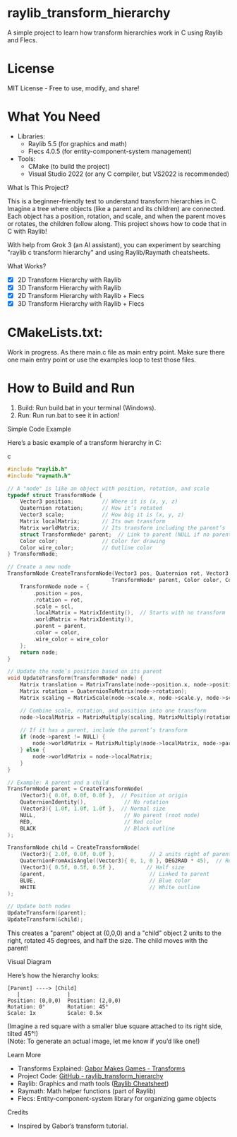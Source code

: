 # raylib_transform_hierarchy

A simple project to learn how transform hierarchies work in C using Raylib and Flecs.

# License

MIT License - Free to use, modify, and share!

# What You Need

- Libraries:
    - Raylib 5.5 (for graphics and math)
    - Flecs 4.0.5 (for entity-component-system management)
- Tools:
    - CMake (to build the project)
    - Visual Studio 2022 (or any C compiler, but VS2022 is recommended)

What Is This Project?

This is a beginner-friendly test to understand transform hierarchies in C. Imagine a tree where objects (like a parent and its children) are connected. Each object has a position, rotation, and scale, and when the parent moves or rotates, the children follow along. This project shows how to code that in C with Raylib!

With help from Grok 3 (an AI assistant), you can experiment by searching "raylib c transform hierarchy" and using Raylib/Raymath cheatsheets.

What Works?

- [x] 2D Transform Hierarchy with Raylib
- [x] 3D Transform Hierarchy with Raylib
- [x] 2D Transform Hierarchy with Raylib + Flecs
- [x] 3D Transform Hierarchy with Raylib + Flecs
    
# CMakeLists.txt:
 Work in progress. As there main.c file as main entry point. Make sure there one main entry point or use the examples loop to test those files.


# How to Build and Run

1. Build: Run build.bat in your terminal (Windows).
2. Run: Run run.bat to see it in action!
    

Simple Code Example

Here’s a basic example of a transform hierarchy in C:

c
```c
#include "raylib.h"
#include "raymath.h"

// A "node" is like an object with position, rotation, and scale
typedef struct TransformNode {
    Vector3 position;         // Where it is (x, y, z)
    Quaternion rotation;      // How it’s rotated
    Vector3 scale;            // How big it is (x, y, z)
    Matrix localMatrix;       // Its own transform
    Matrix worldMatrix;       // Its transform including the parent’s
    struct TransformNode* parent;  // Link to parent (NULL if no parent)
    Color color;              // Color for drawing
    Color wire_color;         // Outline color
} TransformNode;

// Create a new node
TransformNode CreateTransformNode(Vector3 pos, Quaternion rot, Vector3 scl, 
                                 TransformNode* parent, Color color, Color wire_color) {
    TransformNode node = {
        .position = pos,
        .rotation = rot,
        .scale = scl,
        .localMatrix = MatrixIdentity(),  // Starts with no transform
        .worldMatrix = MatrixIdentity(),
        .parent = parent,
        .color = color,
        .wire_color = wire_color
    };
    return node;
}

// Update the node’s position based on its parent
void UpdateTransform(TransformNode* node) {
    Matrix translation = MatrixTranslate(node->position.x, node->position.y, node->position.z);
    Matrix rotation = QuaternionToMatrix(node->rotation);
    Matrix scaling = MatrixScale(node->scale.x, node->scale.y, node->scale.z);

    // Combine scale, rotation, and position into one transform
    node->localMatrix = MatrixMultiply(scaling, MatrixMultiply(rotation, translation));
    
    // If it has a parent, include the parent’s transform
    if (node->parent != NULL) {
        node->worldMatrix = MatrixMultiply(node->localMatrix, node->parent->worldMatrix);
    } else {
        node->worldMatrix = node->localMatrix;
    }
}

// Example: A parent and a child
TransformNode parent = CreateTransformNode(
    (Vector3){ 0.0f, 0.0f, 0.0f },  // Position at origin
    QuaternionIdentity(),            // No rotation
    (Vector3){ 1.0f, 1.0f, 1.0f },  // Normal size
    NULL,                            // No parent (root node)
    RED,                             // Red color
    BLACK                            // Black outline
);

TransformNode child = CreateTransformNode(
    (Vector3){ 2.0f, 0.0f, 0.0f },           // 2 units right of parent
    QuaternionFromAxisAngle((Vector3){ 0, 1, 0 }, DEG2RAD * 45),  // Rotate 45°
    (Vector3){ 0.5f, 0.5f, 0.5f },          // Half size
    &parent,                                 // Linked to parent
    BLUE,                                    // Blue color
    WHITE                                    // White outline
);

// Update both nodes
UpdateTransform(&parent);
UpdateTransform(&child);
```

This creates a "parent" object at (0,0,0) and a "child" object 2 units to the right, rotated 45 degrees, and half the size. The child moves with the parent!

Visual Diagram

Here’s how the hierarchy looks:

```text
[Parent] ----> [Child]
   |               |
Position: (0,0,0)  Position: (2,0,0)
Rotation: 0°       Rotation: 45°
Scale: 1x          Scale: 0.5x
```

(Imagine a red square with a smaller blue square attached to its right side, tilted 45°!)  
(Note: To generate an actual image, let me know if you’d like one!)

Learn More

- Transforms Explained: [Gabor Makes Games - Transforms](https://gabormakesgames.com/blog_transforms.html)
- Project Code: [GitHub - raylib_transform_hierarchy](https://github.com/Lightnet/raylib_transform_hierarchy)
- Raylib: Graphics and math tools ([Raylib Cheatsheet](https://www.raylib.com/cheatsheet/cheatsheet.html))
- Raymath: Math helper functions (part of Raylib)
- Flecs: Entity-component-system library for organizing game objects

Credits
- Inspired by Gabor’s transform tutorial.